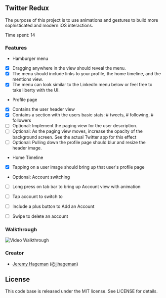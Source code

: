## Twitter Redux

The purpose of this project is to use animations and gestures to build more sophisticated and modern iOS interactions.

Time spent: 14

### Features

- Hamburger menu
- [x] Dragging anywhere in the view should reveal the menu.
- [x] The menu should include links to your profile, the home timeline, and the mentions view.
- [x] The menu can look similar to the LinkedIn menu below or feel free to take liberty with the UI.
- Profile page
- [x] Contains the user header view
- [x] Contains a section with the users basic stats: # tweets, # following, # followers
- [ ] Optional: Implement the paging view for the user description.
- [ ] Optional: As the paging view moves, increase the opacity of the background screen. See the actual Twitter app for this effect
- [ ] Optional: Pulling down the profile page should blur and resize the header image.
- Home Timeline
- [x] Tapping on a user image should bring up that user's profile page
- Optional: Account switching
- [ ] Long press on tab bar to bring up Account view with animation
- [ ] Tap account to switch to
- [ ] Include a plus button to Add an Account
- [ ] Swipe to delete an account


### Walkthrough

![Video Walkthrough](http://i.imgur.com/YuIi3LG.gif)

### Creator

- [Jeremy Hageman](http://github.com/jjhageman) ([@jjhageman](https://twitter.com/jjhageman))

## License

This code base is released under the MIT license. See LICENSE for details.
